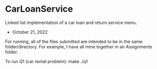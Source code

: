 # CarLoanService
Linked list implementation of a car loan and return service menu.

* October 21, 2022

For running, all of the files submitted are intended to be in the same folder/directory.
For example, I have all mine together in an Assignments folder.

To run Q1 (car rental problem):
make
./q1

